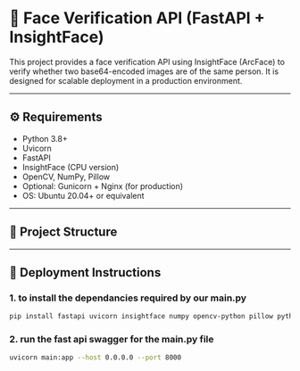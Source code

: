 # 🧠 Face Verification API (FastAPI + InsightFace)

This project provides a face verification API using InsightFace (ArcFace) to verify whether two base64-encoded images are of the same person. It is designed for scalable deployment in a production environment.

---

## ⚙️ Requirements

- Python 3.8+
- Uvicorn
- FastAPI
- InsightFace (CPU version)
- OpenCV, NumPy, Pillow
- Optional: Gunicorn + Nginx (for production)
- OS: Ubuntu 20.04+ or equivalent

---

## 📁 Project Structure


---

## 🚀 Deployment Instructions

### 1.  to install the dependancies required by our main.py 

```bash
pip install fastapi uvicorn insightface numpy opencv-python pillow python-multipart
```

### 2.  run the fast api swagger for the main.py file 
```bash
uvicorn main:app --host 0.0.0.0 --port 8000
```
